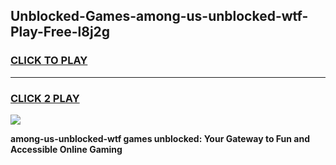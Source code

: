 
## Unblocked-Games-among-us-unblocked-wtf-Play-Free-l8j2g
<h3>
<a href="https://premium76.site?title=among-us-unblocked-wtf&ref=19M">CLICK TO PLAY</a></h3>
<hr>

<h3>
<a href="https://premium76.site?title=among-us-unblocked-wtf&ref=19M">CLICK 2 PLAY</a>
  
</h3>

<a href="https://premium76.site?title=among-us-unblocked-wtf&ref=19M"><img src="https://clearcache.store/games.png"></a>


**among-us-unblocked-wtf games unblocked: Your Gateway to Fun and Accessible Online Gaming**
